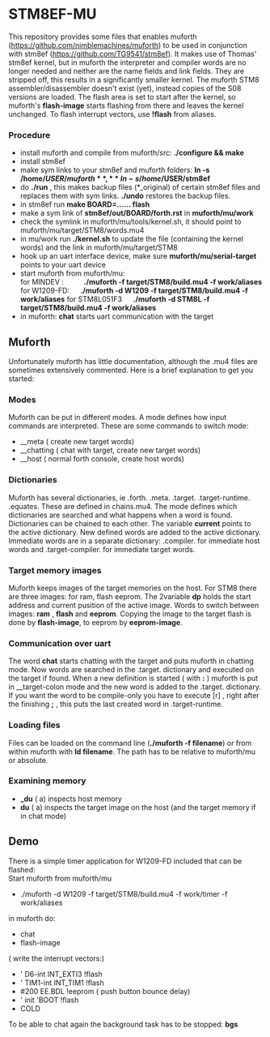 # STM8EF-MU
This repository provides some files that enables muforth (https://github.com/nimblemachines/muforth) to be used in conjunction with stm8ef (https://github.com/TG9541/stm8ef). It makes use of Thomas' stm8ef kernel, but in muforth the interpreter and compiler words are no longer needed and neither are the name fields and link fields. They are stripped off, this results in a significantly smaller kernel. The muforth STM8 assembler/disassembler doesn't exist (yet), instead copies of the S08 versions are loaded. The flash area is set to start after the kernel, so muforth's **flash-image** starts flashing from there and leaves the kernel unchanged. To flash interrupt vectors, use **!flash** from aliases.  

### Procedure
* install muforth and compile from muforth/src: **./configure && make**
* install stm8ef
* make sym links to your stm8ef and muforth folders: **ln -s /home/$USER/muforth**, **ln -s /home/$USER/stm8ef**
* do **./run** , this makes backup files (*_original) of certain stm8ef files and replaces them with sym links. **./undo** restores the backup files.
* in stm8ef run **make BOARD=...... flash**
* make a sym link of **stm8ef/out/BOARD/forth.rst** in **muforth/mu/work**
* check the symlink in muforth/mu/tools/kernel.sh, it should point to muforth/mu/target/STM8/words.mu4
* in mu/work run **./kernel.sh** to update the  file (containing the kernel words) and the link in muforth/mu/target/STM8
* hook up an uart interface device, make sure **muforth/mu/serial-target** points to your uart device
* start muforth from muforth/mu:  
for MINDEV : &emsp; &emsp; **./muforth -f target/STM8/build.mu4 -f work/aliases**   
for W1209-FD: &emsp; **./muforth -d W1209 -f target/STM8/build.mu4 -f work/aliases** 
for STM8L051F3  &emsp; **./muforth -d STM8L -f target/STM8/build.mu4 -f work/aliases** 
* in muforth: **chat** starts uart communication with the target
  
## Muforth
Unfortunately muforth has little documentation, although the .mu4 files are sometimes extensively commented. Here is a brief explanation to get you started:

### Modes
Muforth can be put in different modes. A mode defines how input commands are interpreted. These are some commands to switch mode:  
+ __meta      ( create new target words)
+ __chatting  ( chat with target, create new target words)
+ __host      ( normal forth console, create host words)

### Dictionaries
Muforth has several dictionaries, ie .forth. .meta. .target. .target-runtime. .equates. These are defined in chains.mu4. The mode defines which dictionaries are searched and what happens when a word is found. Dictionaries can be chained to each other. The variable **current** points to the active dictionary. New defined words are added to the active dictionary. Immediate words are in a separate dictionary: .compiler. for immediate host words and .target-compiler. for immediate target words.

### Target memory images
Muforth keeps images of the target memories on the host. For STM8 there are three images: for ram, flash eeprom. The 2variable **dp** holds the start address and current pusition of the active image. Words to switch between images: **ram** , **flash** and **eeprom**. Copying the image to the target flash is done by **flash-image**, to eeprom by **eeprom-image**.

### Communication over uart
The word **chat** starts chatting with the target and puts muforth in chatting mode. Now words are searched in the .target. dictionary and executed on the target if found. When a new definition is started ( with **:** ) muforth is put in __target-colon mode and the new word is added to the .target. dictionary. If you want the word to be compile-only you have to execute [r] , right after the finishing **;** , this puts the last created word in .target-runtime.

### Loading files
Files can be loaded on the command line (**./muforth -f filename**) or from within muforth with **ld filename**. The path has to be relative to muforth/mu or absolute.

### Examining memory
+ **_du** ( a) inspects host memory
+ **du**  ( a) inspects the target image on the host (and the target memory if in chat mode)

## Demo
There is a simple timer application for W1209-FD included that can be flashed:  
Start muforth from muforth/mu
+ ./muforth -d W1209 -f target/STM8/build.mu4 -f work/timer -f work/aliases  

in muforth do:
+ chat  
+ flash-image  

( write the interrupt vectors:)
+ ' D6-int INT_EXTI3 !flash  
+ ' TIM1-int INT_TIM1 !flash  
+ #200 EE.BDL !eeprom  ( push button bounce delay)  
+ ' init 'BOOT !flash  
+ COLD  

To be able to chat again the background task has to be stopped: **bgs**
